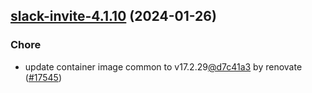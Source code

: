 

## [slack-invite-4.1.10](https://github.com/truecharts/charts/compare/slack-invite-4.1.9...slack-invite-4.1.10) (2024-01-26)

### Chore



- update container image common to v17.2.29[@d7c41a3](https://github.com/d7c41a3) by renovate ([#17545](https://github.com/truecharts/charts/issues/17545))